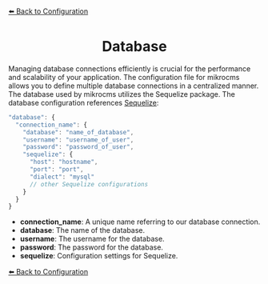 [⬅️ Back to Configuration](./configuration.md)

<h1 align="center">Database</h1>

Managing database connections efficiently is crucial for the performance and scalability of your application. The configuration file for mikrocms allows you to define multiple database connections in a centralized manner. The database used by mikrocms utilizes the Sequelize package. The database configuration references [Sequelize](https://www.npmjs.com/package/sequelize):

```js
"database": {
  "connection_name": {
    "database": "name_of_database",
    "username": "username_of_user",
    "password": "password_of_user",
    "sequelize": {
      "host": "hostname",
      "port": "port",
      "dialect": "mysql"
      // other Sequelize configurations
    }
  }
}
```

- **connection_name**: A unique name referring to our database connection.
- **database**: The name of the database.
- **username**: The username for the database.
- **password**: The password for the database.
- **sequelize**: Configuration settings for Sequelize.

[⬅️ Back to Configuration](./configuration.md)
